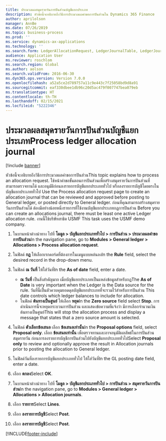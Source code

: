 ```yaml
---
title: ประมวลผลสมุดรายวันการปันส่วนบัญชีแยกประเภท
description: หัวข้อนี้จะอธิบายถึงวิธีการประมวลผลคำขอการปันส่วนใน Dynamics 365 Finance
author: aprilolson
manager: AnnBe
ms.date: 07/26/2019
ms.topic: business-process
ms.prod: ''
ms.service: dynamics-ax-applications
ms.technology: ''
ms.search.form: LedgerAllocationRequest, LedgerJournalTable, LedgerJournalTransAllocation
audience: Application User
ms.reviewer: roschlom
ms.search.region: Global
ms.author: aolson
ms.search.validFrom: 2016-06-30
ms.dyn365.ops.version: Version 7.0.0
ms.openlocfilehash: a52a5ce2d789757a11c9e443c7f25058bd9d8a91
ms.sourcegitcommit: eaf330dbee1db96c20d5ac479f007747bea079eb
ms.translationtype: HT
ms.contentlocale: th-TH
ms.lasthandoff: 02/15/2021
ms.locfileid: "5222346"
---
```

# <a name="process-ledger-allocation-journal"></a><span data-ttu-id="f7eed-103">ประมวลผลสมุดรายวันการปันส่วนบัญชีแยกประเภท</span><span class="sxs-lookup"><span data-stu-id="f7eed-103">Process ledger allocation journal</span></span>

[!include [banner](../../includes/banner.md)]

<span data-ttu-id="f7eed-104">หัวข้อนี้จะอธิบายถึงวิธีการประมวลผลคำขอการปันส่วน</span><span class="sxs-lookup"><span data-stu-id="f7eed-104">This topic explains how to process an allocation request.</span></span> <span data-ttu-id="f7eed-105">ใช้หน้าคำขอขั้นตอนการปันส่วนเพื่อสร้างสมุดรายวันการปันส่วนที่สามารถตรวจทานได้ และอนุมัติก่อนลงรายการบัญชีแยกประเภททั่วไป หรือลงรายการบัญชีโดยตรงในบัญชีแยกประเภททั่วไป </span><span class="sxs-lookup"><span data-stu-id="f7eed-105">Use the Process allocation request page to create an allocation journal that can be reviewed and approved before posting to General ledger, or posted directly to General ledger.</span></span> <span data-ttu-id="f7eed-106">ก่อนที่คุณสามารถสร้างสมุดรายวันการปันส่วนได้ ต้องมีอย่างน้อยหนึ่งรายการที่ใช้งานบัญชีแยกประเภทกฎการปันส่วน </span><span class="sxs-lookup"><span data-stu-id="f7eed-106">Before you can create an allocations journal, there must be least one active Ledger allocation rule.</span></span> <span data-ttu-id="f7eed-107">งานนี้ใช้บริษัทสาธิต USMF </span><span class="sxs-lookup"><span data-stu-id="f7eed-107">This task uses the USMF demo company.</span></span>

1. <span data-ttu-id="f7eed-108">ในบานหน้าต่างนำทาง ไปที่ **โมดูล > บัญชีแยกประเภททั่วไป > การปันส่วน > ประมวลผลคำขอการปันส่วน**</span><span class="sxs-lookup"><span data-stu-id="f7eed-108">In the navigation pane, go to **Modules > General ledger > Allocations > Process allocation request**.</span></span>
2. <span data-ttu-id="f7eed-109">ในฟิลด์ **กฎ** ให้เลือกเรกคอร์ดที่ต้องการในเมนูแบบหล่นลง</span><span class="sxs-lookup"><span data-stu-id="f7eed-109">In the **Rule** field, select the desired record in the drop-down menu.</span></span>
3. <span data-ttu-id="f7eed-110">ในฟิลด์ **ณ วันที่** ให้ใส่วันที่</span><span class="sxs-lookup"><span data-stu-id="f7eed-110">In the **As of date** field, enter a date.</span></span>

    - <span data-ttu-id="f7eed-111">**ณ วันที่** เป็นสิ่งสำคัญมาก เมื่อบัญชีแยกประเภทเป็นแหล่งข้อมูลสำหรับกฎ</span><span class="sxs-lookup"><span data-stu-id="f7eed-111">The **As of Date** is very important when the Ledger is the Data source for the rule.</span></span> <span data-ttu-id="f7eed-112">วันที่นี้เป็นตัวควบคุมยอดดุลบัญชีแยกประเภทที่จะรวมไว้สำหรับการปันส่วน </span><span class="sxs-lookup"><span data-stu-id="f7eed-112">This date controls which ledger balances to include for allocation.</span></span>  
    - <span data-ttu-id="f7eed-113">ในฟิลด์ **ต้นทางเป็นศูนย์** ให้เลือก **หยุด**</span><span class="sxs-lookup"><span data-stu-id="f7eed-113">In the **Zero source** field select **Stop**.</span></span> <span data-ttu-id="f7eed-114">การดำเนินการนี้จะหยุดกระบวนการปันส่วน และแสดงข้อความที่แจ้งว่า มีการเลือกจำนวนเงินต้นทางเป็นศูนย์</span><span class="sxs-lookup"><span data-stu-id="f7eed-114">This will stop the allocation process and display a message that states that a zero source amount is selected.</span></span>  

4. <span data-ttu-id="f7eed-115">ในฟิลด์ **ตัวเลือกข้อเสนอ** เลือก **ข้อเสนอเท่านั้น**</span><span class="sxs-lookup"><span data-stu-id="f7eed-115">In the **Proposal options** field, select **Proposal only**.</span></span> <span data-ttu-id="f7eed-116">เลือก **ข้อเสนอเท่านั้น** เพื่อตรวจทานและอาจอนุมัติผลลัพธ์ในการปันส่วนสมุดรายวัน ก่อนการลงรายการบัญชีการปันส่วนไปยังบัญชีแยกประเภททั่วไป</span><span class="sxs-lookup"><span data-stu-id="f7eed-116">Select **Proposal only** to review and optionally approve the result in Allocation journals prior to posting the allocation to General ledger.</span></span>  
5. <span data-ttu-id="f7eed-117">ในฟิลด์วันที่ลงรายการบัญชีแยกประเภททั่วไป ให้ใส่วันที่</span><span class="sxs-lookup"><span data-stu-id="f7eed-117">In the GL posting date field, enter a date.</span></span>
6. <span data-ttu-id="f7eed-118">เลือก **ตกลง**</span><span class="sxs-lookup"><span data-stu-id="f7eed-118">Select **OK**.</span></span>
7. <span data-ttu-id="f7eed-119">ในบานหน้าต่างนำทาง ไปที่ **โมดูล > บัญชีแยกประเภททั่วไป > การปันส่วน > สมุดรายวันการปันส่วน**</span><span class="sxs-lookup"><span data-stu-id="f7eed-119">In the navigation pane, go to **Modules > General ledger > Allocations > Allocation journals**.</span></span>
8. <span data-ttu-id="f7eed-120">เลือก **รายการ**</span><span class="sxs-lookup"><span data-stu-id="f7eed-120">Select **Lines**.</span></span>
9. <span data-ttu-id="f7eed-121">เลือก **ลงรายการบัญชี**</span><span class="sxs-lookup"><span data-stu-id="f7eed-121">Select **Post**.</span></span>
10. <span data-ttu-id="f7eed-122">เลือก **ลงรายการบัญชี**</span><span class="sxs-lookup"><span data-stu-id="f7eed-122">Select **Post**.</span></span>



[!INCLUDE[footer-include](../../../includes/footer-banner.md)]